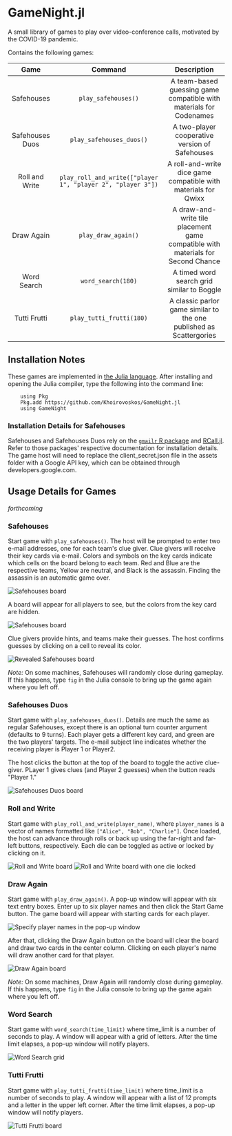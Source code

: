 # GameNight.jl

A small library of games to play over video-conference calls, motivated by the COVID-19 pandemic.

Contains the following games:

Game           | Command                                                     | Description
:------------: | :-------------------------------------------------------:   | :---------:
Safehouses     | `play_safehouses()`                                         | A team-based guessing game compatible with materials for Codenames
Safehouses Duos| `play_safehouses_duos()`                                    | A two-player cooperative version of Safehouses
Roll and Write | `play_roll_and_write(["player 1", "player 2", "player 3"])` | A roll-and-write dice game compatible with materials for Qwixx
Draw Again     | `play_draw_again()`                                         | A draw-and-write tile placement game compatible with materials for Second Chance
Word Search    | `word_search(180)`                                          | A timed word search grid similar to Boggle
Tutti Frutti   | `play_tutti_frutti(180)`                                    | A classic parlor game similar to the one published as Scattergories

## Installation Notes

These games are implemented in [the Julia language](https://julialang.org/). After installing and opening the Julia compiler, type the following into the command line: 
```
    using Pkg
    Pkg.add https://github.com/Khoirovoskos/GameNight.jl
    using GameNight
```

### Installation Details for Safehouses

Safehouses and Safehouses Duos rely on the [`gmailr` R package](https://cran.r-project.org/web/packages/gmailr/) and [RCall.jl](https://juliainterop.github.io/RCall.jl/stable/). Refer to those packages' respective documentation for installation details. The game host will need to replace the client_secret.json file in the assets folder with a Google API key, which can be obtained through developers.google.com.

## Usage Details for Games
*forthcoming*

### Safehouses
Start game with `play_safehouses()`. The host will be prompted to enter two e-mail addresses, one for each team's clue giver. Clue givers will receive their key cards via e-mail. Colors and symbols on the key cards indicate which cells on the board belong to each team. Red and Blue are the respective teams, Yellow are neutral, and Black is the assassin. Finding the assassin is an automatic game over. 

![Safehouses board](/images/key%20card.jpg)

A board will appear for all players to see, but the colors from the key card are hidden.

![Safehouses board](/images/Safehouses1.JPG)

Clue givers provide hints, and teams make their guesses. The host confirms guesses by clicking on a cell to reveal its color.

![Revealed Safehouses board](/images/Safehouses2.JPG)

*Note:* On some machines, Safehouses will randomly close during gameplay. If this happens, type `fig` in the Julia console to bring up the game again where you left off.

### Safehouses Duos
Start game with `play_safehouses_duos()`. Details are much the same as regular Safehouses, except there is an optional turn counter argument (defaults to 9 turns). Each player gets a different key card, and green are the two players' targets. The e-mail subject line indicates whether the receiving player is Player 1 or Player2.

The host clicks the button at the top of the board to toggle the active clue-giver. PLayer 1 gives clues (and Player 2 guesses) when the button reads "Player 1."

![Safehouses Duos board](/images/Safehouses%20Duos.JPG)

### Roll and Write
Start game with `play_roll_and_write(player_name)`, where `player_names` is a vector of names formatted like `["Alice", "Bob", "Charlie"]`.
Once loaded, the host can advance through rolls or back up using the far-right and far-left buttons, respectively. Each die can be toggled as active or locked by clicking on it.

![Roll and Write board](/images/Roll%20and%20Write%201.JPG)
![Roll and Write board with one die locked](/images/Roll%20and%20Write%202.JPG)

### Draw Again
Start game with `play_draw_again()`. A pop-up window will appear with six text entry boxes. Enter up to six player names and then click the Start Game button. The game board will appear with starting cards for each player. 

![Specify player names in the pop-up window](/images/Draw%20Again%201.JPG)

After that, clicking the Draw Again button on the board will clear the board and draw two cards in the center column. Clicking on each player's name will draw another card for that player.

![Draw Again board](/images/Draw%20Again%202.JPG)

*Note:* On some machines, Draw Again will randomly close during gameplay. If this happens, type `fig` in the Julia console to bring up the game again where you left off.

### Word Search
Start game with `word_search(time_limit)` where time_limit is a number of seconds to play. A window will appear with a grid of letters. After the time limit elapses, a pop-up window will notify players.

![Word Search grid](/images/Word%20Search.JPG)

### Tutti Frutti
Start game with `play_tutti_frutti(time_limit)` where time_limit is a number of seconds to play. A window will appear with a list of 12 prompts and a letter in the upper left corner. After the time limit elapses, a pop-up window will notify players.

![Tutti Frutti board](/images/Tutti%20Frutti.JPG)
